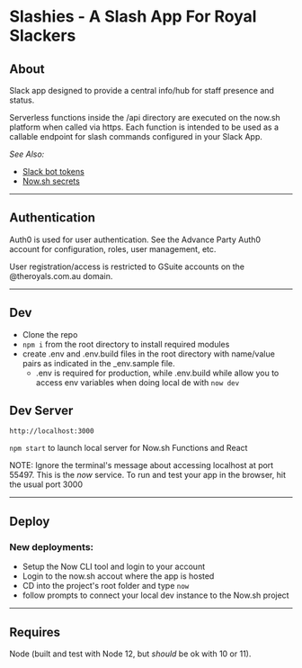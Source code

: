 # Slashies - A Slash App For Royal Slackers

## About

Slack app designed to provide a central info/hub for staff presence and status.

Serverless functions inside the /api directory are executed on the now.sh platform when called via https. Each function is intended to be used as a callable endpoint for slash commands configured in your Slack App.

_See Also:_

- [Slack bot tokens](https://slack.dev/node-slack-sdk/tutorials/local-development#tokens-and-installing-apps)
- [Now.sh secrets](https://zeit.co/docs/v2/serverless-functions/env-and-secrets)

---

## Authentication

Auth0 is used for user authentication. See the Advance Party Auth0 account for configuration, roles, user management, etc.

User registration/access is restricted to GSuite accounts on the @theroyals.com.au domain.

---

## Dev

- Clone the repo
- `npm i` from the root directory to install required modules
- create .env and .env.build files in the root directory with name/value pairs as indicated in the \_env.sample file.
  - .env is required for production, while .env.build while allow you to access env variables when doing local de with `now dev`

## Dev Server

```
http://localhost:3000
```

`npm start` to launch local server for Now.sh Functions and React

NOTE: Ignore the terminal's message about accessing localhost at port 55497. This is the _now_ service. To run and test your app in the browser, hit the usual port 3000

---

## Deploy

### New deployments:

- Setup the Now CLI tool and login to your account
- Login to the now.sh accout where the app is hosted
- CD into the project's root folder and type `now`
- follow prompts to connect your local dev instance to the Now.sh project

---

## Requires

Node (built and test with Node 12, but _should_ be ok with 10 or 11).
